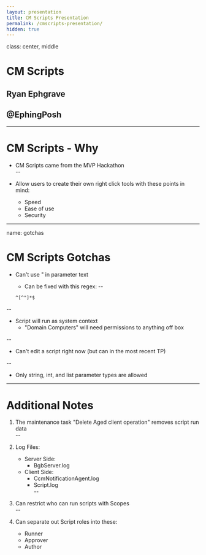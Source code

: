 ```yaml
---
layout: presentation
title: CM Scripts Presentation
permalink: /cmscripts-presentation/
hidden: true
---
```

class: center, middle

# CM Scripts

## Ryan Ephgrave

## @EphingPosh
---

# CM Scripts - Why

* CM Scripts came from the MVP Hackathon  
--

* Allow users to create their own right click tools with these points in mind:  
    * Speed  
    * Ease of use  
    * Security  

---
name: gotchas

# CM Scripts Gotchas

* Can't use " in parameter text
    * Can be fixed with this regex:
--

    ```regex
    ^[^"]*$
    ```

--

* Script will run as system context
    * "Domain Computers" will need permissions to anything off box  

--

* Can't edit a script right now (but can in the most recent TP)  

--

* Only string, int, and list parameter types are allowed  

---

# Additional Notes

1. The maintenance task "Delete Aged client operation" removes script run data  
--

2. Log Files:  
    * Server Side:  
        * BgbServer.log  
    * Client Side:  
        * CcmNotificationAgent.log  
        * Script.log  
--

3. Can restrict who can run scripts with Scopes  
--

4. Can separate out Script roles into these:  
    * Runner  
    * Approver  
    * Author  
